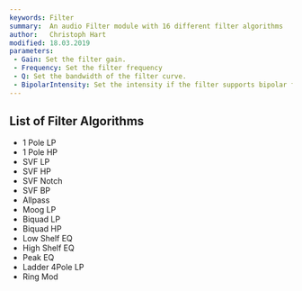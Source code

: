 ```yaml
---
keywords: Filter
summary:  An audio Filter module with 16 different filter algorithms
author:   Christoph Hart
modified: 18.03.2019
parameters:
 - Gain: Set the filter gain.
 - Frequency: Set the filter frequency
 - Q: Set the bandwidth of the filter curve.
 - BipolarIntensity: Set the intensity if the filter supports bipolar frequency. 
---
```


## List of Filter Algorithms

- 1 Pole LP
- 1 Pole HP
- SVF LP
- SVF HP
- SVF Notch
- SVF BP
- Allpass
- Moog LP
- Biquad LP
- Biquad HP
- Low Shelf EQ
- High Shelf EQ
- Peak EQ
- Ladder 4Pole LP
- Ring Mod


  
